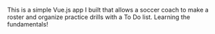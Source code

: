 This is a simple Vue.js app I built that allows a soccer coach to make a roster and organize practice drills with a To Do list. Learning the fundamentals!

